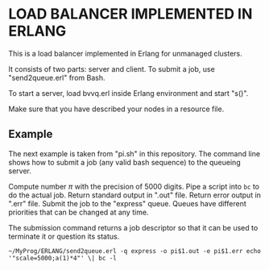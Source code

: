 # LOAD BALANCER IMPLEMENTED IN ERLANG

This is a load balancer implemented in Erlang for unmanaged clusters.

It consists of two parts: server and client.
To submit a job, use "send2queue.erl" from Bash.

To start a server, load bvvq.erl inside Erlang environment and start "s()".

Make sure that you have described your nodes in a resource file.

## Example

The next example is taken from "pi.sh" in this repository. The command line shows how to submit a job (any valid bash sequence) to the queueing server.

Compute number $\pi$ with the precision of 5000 digits. Pipe a script into `bc` to do the actual job.
Return standard output in ".out" file.
Return error output in ".err" file.
Submit the job to the "express" queue. Queues have different priorities that can be changed at any time.

The submission command returns a job descriptor so that it can be used to terminate it or question its status.


```
~/MyProg/ERLANG/send2queue.erl -q express -o pi$1.out -e pi$1.err echo '"scale=5000;a(1)*4"' \| bc -l
```
